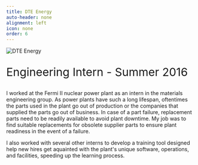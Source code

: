 ```yaml
---
title: DTE Energy
auto-header: none
alignment: left
icon: none
order: 6
---
```

<img src="{{ site.baseurl }}/assets/images/dte-logo.png" alt="DTE Energy">  
<p style="font-size:30px">Engineering Intern - Summer 2016 </p>

I worked at the Fermi II nuclear power plant as an intern in the materials engineering group. As power plants have such a long lifespan, oftentimes the parts used in the plant go out of production or the companies that supplied the parts go out of business. In case of a part failure, replacement parts need to be readily available to avoid plant downtime. My job was to find suitable replacements for obsolete supplier parts to ensure plant readiness in the event of a failure. 

I also worked with several other interns to develop a training tool designed help new hires get aquainted with the plant's unique software, operations, and facilities, speeding up the learning process. 